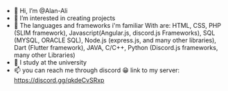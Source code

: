 - 👋 Hi, I’m @Alan-Ali
- 👀 I’m interested in creating projects
- 🍿  The languages and frameworks i'm familiar With are: HTML, CSS, PHP (SLIM framework), Javascript(Angular.js, discord.js Frameworks), SQL (MYSQL, ORACLE SQL),             Node.js (express.js, and many other libraries), Dart (Flutter framework), JAVA, C/C++, Python (Discord.js frameworks, many other Libraries)
- 🌱 I study at the university
- 📫 you can reach me through discord 😁 link to my server: https://discord.gg/qkdeCvSRxp

